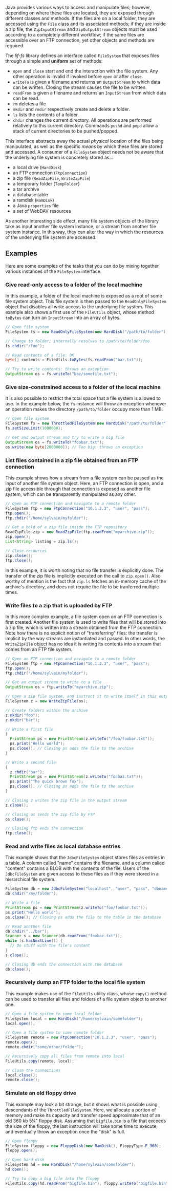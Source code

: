 Java provides various ways to access and manipulate files; however, depending on where these files are located, they are exposed through different classes and methods. If the files are on a local folder, they are accessed using the `File` class and its associated methods; if they are inside a zip file, the `ZipInputStream` and `ZipOutputStream` objects must be used according to a completely different workflow; if the same files are accessible over an FTP connection, yet other objects and methods are required.

The *lif-fs* library defines an interface called `FileSystem` that exposes files through a simple and **uniform** set of methods:

- `open` and `close` start and end the interaction with the file system. Any other operation is invalid if invoked before `open` or after `close`.
- `writeTo` is given a filename and returns an `OutputStream` to which data can be written. Closing the stream causes the file to be written.
- `readFrom` is given a filename and returns an `InputStream` from which data can be read.
- `rm` deletes a file
- `mkdir` and `rmdir` respectively create and delete a folder.
- `ls` lists the contents of a folder.
- `chdir` changes the current directory. All operations are performed relatively to this current directory. Commands `pushd` and `popd` allow a stack of current directories to be pushed/popped.

This interface abstracts away the actual *physical* location of the files being manipulated, as well as the specific *means* by which these files are stored and accessed. A consumer of a `FileSystem` object needs not be aware that the underlying file system is concretely stored as...

- a local drive (`HardDisk`)
- an FTP connection (`FtpConnection`)
- a zip file (`ReadZipFile`, `WriteZipFile`)
- a temporary folder (`TempFolder`)
- a tar archive
- a database table
- a ramdisk (`RamDisk`)
- a Java `properties` file
- a set of WebDAV resources

As another interesting side effect, many file system objects of the library take as input another file system instance, or a stream from another file system instance. In this way, they can alter the way in which the resources of the underlying file system are accessed.

Examples
--------

Here are some examples of the tasks that you can do by mixing together various instances of the `FileSystem` interface.

### Give read-only access to a folder of the local machine

In this example, a folder of the local machine is exposed as a root of some file system object. This file system is then passed to the `ReadOnlyFileSystem` object that disables all write access to the underlying file system. This example also shows a first use of the `FileUtils` object, whose method `toBytes` can turn an `InputStream` into an array of bytes.

```java
// Open file system
FileSystem fs = new ReadOnlyFileSystem(new HardDisk("/path/to/folder"));

// Change to folder; internally resolves to /path/to/folder/foo
fs.chdir("/foo");

// Read contents of a file: OK
byte[] contents = FileUtils.toBytes(fs.readFrom("bar.txt"));

// Try to write contents: throws an exception
OutputStream os = fs.writeTo("baz/somefile.txt");
```

### Give size-constrained access to a folder of the local machine

It is also possible to restrict the total space that a file system is allowed to use. In the example below, the `fs` instance will throw an exception whenever an operation makes the directory `/path/to/folder` occupy more than 1 MB.

```java
// Open file system
FileSystem fs = new ThrottledFileSystem(new HardDisk("/path/to/folder"));
fs.setSizeLimit(1000000);

// Get and output stream and try to write a big file
OutputStream os = fs.writeTo("foobar.txt");
os.write(new byte[2000000]); // Too big: throws an exception
```

### List files contained in a zip file obtained from an FTP connection

This example shows how a stream from a file system can be passed as the input of another file system object. Here, an FTP connection is open, and a zip file accessible through that connection is exposed as another file system, which can be transparently manipulated as any other.

```java
// Open an FTP connection and navigate to a remote folder
FileSystem ftp = new FtpConnection("10.1.2.3", "user", "pass");
ftp.open();
ftp.chdir("/home/sylvain/myfolder");

// Get a hold of a zip file inside the FTP repository
ReadZipFile zip = new ReadZipFile(ftp.readFrom("myarchive.zip"));
zip.open();
List<String> listing = zip.ls();

// Close resources
zip.close();
ftp.close();
```

In this example, it is worth noting that no file transfer is explicitly done. The transfer of the zip file is implicitly executed on the call to `zip.open()`. Also worthy of mention is the fact that `zip.ls` fetches an in-memory cache of the archive's directory, and does not require the file to be tranferred multiple times.

### Write files to a zip that is uploaded by FTP

In this more complex example, a file system open on an FTP connection is first created. Another file system is used to write files that will be stored into a zip file, which is written into a stream obtained from the FTP connection. Note how there is no explicit notion of "transferring" files: the transfer is implicit by the way streams are instantiated and passed. In other words, the `WriteZipFile` object has no idea it is writing its contents into a stream that comes from an FTP file system.

```java
// Open an FTP connection and navigate to a remote folder
FileSystem ftp = new FtpConnection("10.1.2.3", "user", "pass");
ftp.open();
ftp.chdir("/home/sylvain/myfolder");

// Get an output stream to write to a file
OutputStream os = ftp.writeTo("myarchive.zip");

// Open a zip file system, and instruct it to write itself in this output stream
FileSystem z = new WriteZipFile(os);

// Create folders within the archive
z.mkdir("foo");
z.mkdir("bar");

// Write a first file
{
  PrintStream ps = new PrintStream(z.writeTo("/foo/foobar.txt"));
  ps.print("Hello world");
  ps.close(); // Closing ps adds the file to the archive
}

// Write a second file
{
  z.chdir("bar");
  PrintStream ps = new PrintStream(z.writeTo("foobaz.txt"));
  ps.print("The quick brown fox");
  ps.close(); // Closing ps adds the file to the archive
}

// Closing z writes the zip file in the output stream
z.close();

// Closing os sends the zip file by FTP
os.close();

// Closing ftp ends the connection
ftp.close();
```

### Read and write files as local database entries

This example shows that the `JdbcFileSystem` object stores files as entries in a table. A column called "name" contains the filename, and a column called "content" contains a BLOB with the contents of the file. Users of the `JdbcFileSystem` are given access to these files as if they were stored in a hierarchical file system.

```java
FileSystem db = new JdbcFileSystem("localhost", "user", "pass", "dbname", "table");
db.chdir("/my/folder");

// Write a file
PrintStream ps = new PrintStream(z.writeTo("foo/foobar.txt"));
ps.print("Hello world");
ps.close(); // Closing ps adds the file to the table in the database

// Read another file
db.chdir("../bar");
Scanner s = new Scanner(db.readFrom("foobaz.txt"));
while (s.hasNextLine()) {
  // Do stuff with the file's content
}
s.close();

// Closing db ends the connection with the database
db.close();
```

### Recursively dump an FTP folder to the local file system

This example makes use of the `FileUtils` utility class, whose `copy()` method can be used to transfer all files and folders of a file system object to another one.

```java
// Open a file system to some local folder
FileSystem local = new HardDisk("/home/sylvain/somefolder");
local.open();

// Open a file system to some remote folder
FileSystem remote = new FtpConnection("10.1.2.3", "user", "pass");
remote.open();
remote.chdir("some/other/folder");

// Recursively copy all files from remote into local
FileUtils.copy(remote, local);

// Close the connections
local.close();
remote.close();
```

### Simulate an old floppy drive

This example may look a bit strange, but it shows what is possible using descendants of the `ThrottledFileSystem`. Here, we allocate a portion of memory and make its capacity and transfer speed approximate that of an old 360 kb 5¼" floppy disk. Assuming that `bigfile.bin` is a file that exceeds the size of the floppy, the last instruction will take some time to execute, and eventually throw an exception once the "disk" is full.

```java
// Open floppy
FileSystem floppy = new FloppyDisk(new RamDisk(), FloppyType.F_360);
floppy.open();

// Open hard disk
FileSystem hd = new HardDisk("/home/sylvain/somefolder");
hd.open();

// Try to copy a big file into the floppy
FileUtils.copy(hd.readFrom("bigfile.bin"), floppy.writeTo("bigfile.bin"));
```